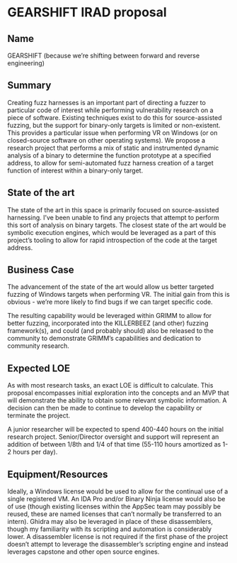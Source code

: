 # GEARSHIFT IRAD proposal
## Name
GEARSHIFT (because we’re shifting between forward and reverse engineering)
## Summary
Creating fuzz harnesses is an important part of directing a fuzzer to particular code of interest while performing vulnerability research on a piece of software. Existing techniques exist to do this for source-assisted fuzzing, but the support for binary-only targets is limited or non-existent. This provides a particular issue when performing VR on Windows (or on closed-source software on other operating systems). We propose a research project that performs a mix of static and instrumented dynamic analysis of a binary to determine the function prototype at a specified address, to allow for semi-automated fuzz harness creation of a target function of interest within a binary-only target.
## State of the art
The state of the art in this space is primarily focused on source-assisted harnessing. I’ve been unable to find any projects that attempt to perform this sort of analysis on binary targets. The closest state of the art would be symbolic execution engines, which would be leveraged as a part of this project’s tooling to allow for rapid introspection of the code at the target address.
## Business Case
The advancement of the state of the art would allow us better targeted fuzzing of Windows targets when performing VR. The initial gain from this is obvious - we’re more likely to find bugs if we can target specific code.

The resulting capability would be leveraged within GRIMM to allow for better fuzzing, incorporated into the KILLERBEEZ (and other) fuzzing framework(s), and could (and probably should) also be released to the community to demonstrate GRIMM’s capabilities and dedication to community research.

## Expected LOE
As with most research tasks, an exact LOE is difficult to calculate. This proposal encompasses initial exploration into the concepts and an MVP that will demonstrate the ability to obtain some relevant symbolic information. A decision can then be made to continue to develop the capability or terminate the project.

A junior researcher will be expected to spend 400-440 hours on the initial research project. Senior/Director oversight and support will represent an addition of between 1/8th and 1/4 of that time (55-110 hours amortized as 1-2 hours per day).

## Equipment/Resources
Ideally, a Windows license would be used to allow for the continual use of a single registered VM. An IDA Pro and/or Binary Ninja license would also be of use (though existing licenses within the AppSec team may possibly be reused, these are named licenses that can’t normally be transferred to an intern). Ghidra may also be leveraged in place of these disassemblers, though my familiarity with its scripting and automation is considerably lower. A disassembler license is not required if the first phase of the project doesn’t attempt to leverage the disassembler’s scripting engine and instead leverages capstone and other open source engines.

